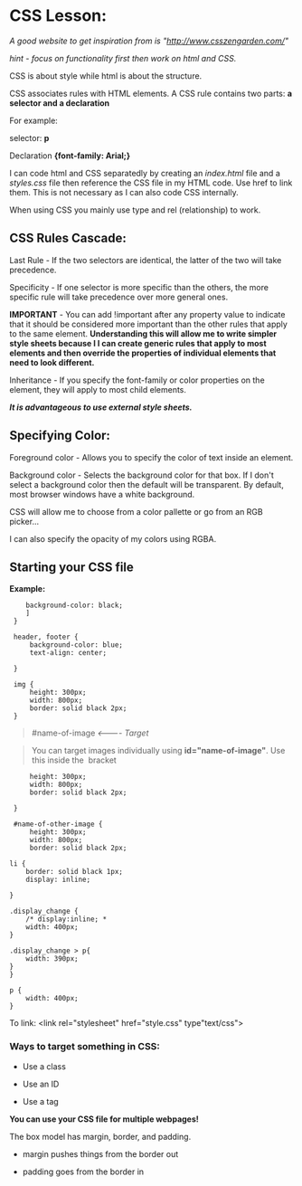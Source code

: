 # CSS Lesson:

*A good website to get inspiration from is "http://www.csszengarden.com/"*

*hint - focus on functionality first then work on html and CSS.*

CSS is about style while html is about the structure. 

CSS associates rules with HTML elements.  A CSS rule contains two parts: **a selector and a declaration**

For example:

selector:
**p**

Declaration
**{font-family: Arial;}**

I can code html and CSS separatedly by creating an *index.html* file and a *styles.css* file then reference the CSS file in my HTML code. Use href to link them.  This is not necessary as I can also code CSS internally.

When using CSS you mainly use type and rel (relationship) to work.

## CSS Rules Cascade:

Last Rule - If the two selectors are identical, the latter of the two will take precedence.

Specificity - If one selector is more specific than the others, the more specific rule will take precedence over more general ones.

**IMPORTANT** - You can add !important after any property value to indicate that it should be considered more important than the other rules that apply to the same element.  **Understanding this will allow me to write simpler style sheets because I I can create generic rules that apply to most elements and then override the properties of individual elements that need to look different.**

Inheritance - If you specify the font-family or color properties on the <body> element, they will apply to most child elements.

***It is advantageous to use external style sheets.***

## Specifying Color:

Foreground color - Allows you to specify the color of text inside an element.

Background color - Selects the background color for that box.  If I don't select a background color then the default will be transparent.  By default, most browser windows have a white background.

CSS will allow me to choose from a color pallette or go from an RGB picker...

I can also specify the opacity of my colors using RGBA.

## Starting your CSS file

**Example:**

``` body {
    background-color: black;
    ]
 } 
 
 header, footer {
     background-color: blue;
     text-align: center;

 }

 img {
     height: 300px; 
     width: 800px;
     border: solid black 2px;
 }
 ```
> #name-of-image *<---- Target* 


 > You can target images individually using **id="name-of-image"**.  Use this inside the <img> bracket

``` #name-of-image {
     height: 300px; 
     width: 800px;
     border: solid black 2px;

 }

 #name-of-other-image {
     height: 300px; 
     width: 800px;
     border: solid black 2px;

li {
    border: solid black 1px;
    display: inline;

}

.display_change {
    /* display:inline; *
    width: 400px;
}

.display_change > p{
    width: 390px;
}
}

p {
    width: 400px;
}
```

To link:  <link rel="stylesheet" href="style.css" type"text/css">

### Ways to target something in CSS:

* Use a class

* Use an ID

* Use a tag

**You can use your CSS file for multiple webpages!**

The box model has margin, border, and padding.  

* margin pushes things from the border out

* padding goes from the border in